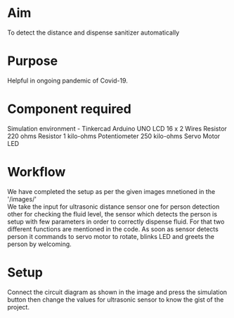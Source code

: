 # Aim
To detect the distance and dispense sanitizer automatically
<br>

# Purpose
Helpful in ongoing pandemic of Covid-19.
<br>

# Component required
Simulation environment - Tinkercad
Arduino UNO
LCD 16 x 2 
Wires
Resistor 220 ohms 
Resistor 1 kilo-ohms
Potentiometer 250 kilo-ohms
Servo Motor
LED
<br>


# Workflow
We have completed the setup as per the given images mnetioned in the '/images/'<br>
We take the input for ultrasonic distance sensor one for person detection other for checking the fluid level, the sensor which detects the person is setup with few parameters in order to correctly dispense fluid. For that two different functions are mentioned in the code. As soon as sensor detects person it commands to servo motor to rotate, blinks LED and greets the person by welcoming.
<br>

# Setup 
Connect the circuit diagram as shown in the image and press the simulation button then change the values for ultrasonic sensor to know the gist of the project.
